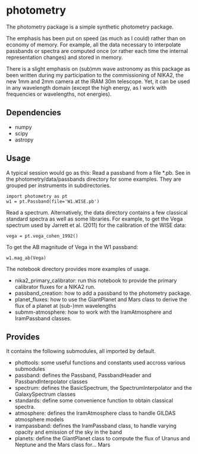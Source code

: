 # photometry

The photometry package is a simple synthetic photometry package.

The emphasis has been put on speed (as much as I could) rather than on
economy of memory. For example, all the data necessary to interpolate
passbands or spectra are computed once (or rather each time the
internal representation changes) and stored in memory.

There is a slight emphasis on (sub)mm wave astronomy as this package
as been written during my participation to the commissioning of NIKA2,
the new 1mm and 2mm camera at the IRAM 30m telescope. Yet, it can be
used in any wavelength domain (except the high energy, as I work with
frequencies or wavelengths, not energies).

## Dependencies
- numpy
- scipy
- astropy

## Usage

A typical session would go as this: Read a passband from a file
*.pb. See in the photometry/data/passbands directory for some
examples. They are grouped per instruments in subdirectories.

```
import photometry as pt
w1 = pt.Passband(file='W1.WISE.pb')
```

Read a spectrum. Alternatively, the data directory contains a few
classical standard spectra as well as some libraries.  For example, to
get the Vega spectrum used by Jarrett et al. (2011) for the
calibration of the WISE data:

```
vega = pt.vega_cohen_1992()
```
To get the AB magnitude of Vega in the W1 passband:

```
w1.mag_ab(Vega)
```

The notebook directory provides more examples of usage.
 - nika2_primary_calibrator: run this notebook to provide the primary 
 calibrator fluxes  for a NIKA2 run.
 - passband_creation: how to add a passband to the photometry package.
 - planet_fluxes: how to use the GiantPlanet and Mars class to derive the 
 flux of a planet at (sub-)mm wavelengths
 -  submm-atmosphere: how to work with the IramAtmosphere and IramPassband 
 classes.

## Provides

It contains the following submodules, all imported by default.
- phottools:      some useful functions and constants used accross various
                  submodules
- passband:       defines the Passband, PassbandHeader and PassbandInterpolator
                  classes
- spectrum:       defines the BasicSpectrum, the SpectrumInterpolator and the
                  GalaxySpectrum classes
- standards:      define some convenience function to obtain classical spectra.
- atmosphere:     defines the IramAtmosphere class to handle GILDAS atmosphere models
- irampassband:   defines the IramPassband class, to handle varying opacity and emission
                  of the sky in the band
- planets:        define the GiantPlanet class to compute the flux of Uranus 
                  and Neptune and the Mars class for... Mars 
